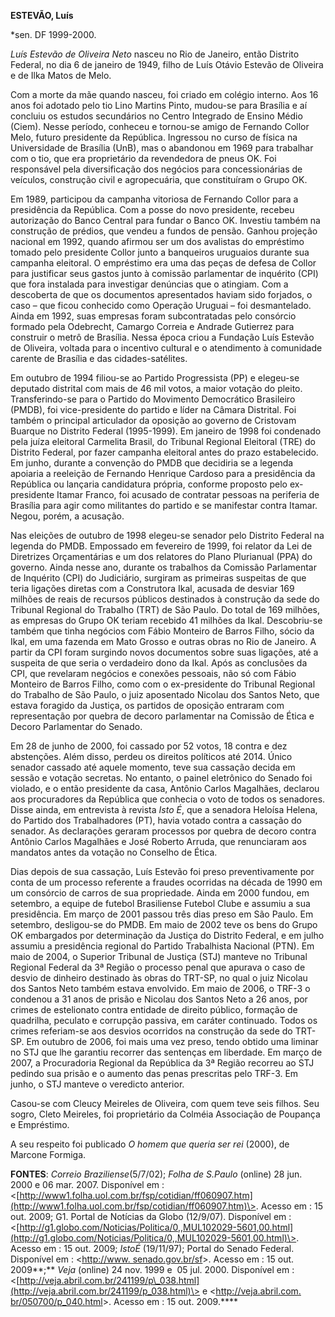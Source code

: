**ESTEVÃO, Luís**

\*sen. DF 1999-2000.

*Luís Estevão de Oliveira Neto* nasceu no Rio de Janeiro, então
Distrito Federal, no dia 6 de janeiro de 1949, filho de Luís Otávio
Estevão de Oliveira e de Ilka Matos de Melo.

Com a morte da mãe quando nasceu, foi criado em colégio interno. Aos
16 anos foi adotado pelo tio Lino Martins Pinto, mudou-se para
Brasília e aí concluiu os estudos secundários no Centro Integrado de
Ensino Médio (Ciem). Nesse período, conheceu e tornou-se amigo de
Fernando Collor Melo, futuro presidente da República. Ingressou no
curso de física na Universidade de Brasília (UnB), mas o abandonou em
1969 para trabalhar com o tio, que era proprietário da revendedora de
pneus OK. Foi responsável pela diversificação dos negócios para
concessionárias de veículos, construção civil e agropecuária, que
constituíram o Grupo OK.

Em 1989, participou da campanha vitoriosa de Fernando Collor para a
presidência da República. Com a posse do novo presidente, recebeu
autorização do Banco Central para fundar o Banco OK. Investiu também
na construção de prédios, que vendeu a fundos de pensão. Ganhou
projeção nacional em 1992, quando afirmou ser um dos avalistas do
empréstimo tomado pelo presidente Collor junto a banqueiros uruguaios
durante sua campanha eleitoral. O empréstimo era uma das peças de
defesa de Collor para justificar seus gastos junto à comissão
parlamentar de inquérito (CPI) que fora instalada para investigar
denúncias que o atingiam. Com a descoberta de que os documentos
apresentados haviam sido forjados, o caso – que ficou conhecido como
Operação Uruguai – foi desmantelado. Ainda em 1992, suas empresas
foram subcontratadas pelo consórcio formado pela Odebrecht, Camargo
Correia e Andrade Gutierrez para construir o metrô de Brasília. Nessa
época criou a Fundação Luís Estevão de Oliveira, voltada para o
incentivo cultural e o atendimento à comunidade carente de Brasília e
das cidades-satélites.

Em outubro de 1994 filiou-se ao Partido Progressista (PP) e elegeu-se
deputado distrital com mais de 46 mil votos, a maior votação do pleito.
Transferindo-se para o Partido do Movimento Democrático Brasileiro
(PMDB), foi vice-presidente do partido e líder na Câmara Distrital. Foi
também o principal articulador da oposição ao governo de Cristovam
Buarque no Distrito Federal (1995-1999). Em janeiro de 1998 foi
condenado pela juíza eleitoral Carmelita Brasil, do Tribunal Regional
Eleitoral (TRE) do Distrito Federal, por fazer campanha eleitoral antes
do prazo estabelecido. Em junho, durante a convenção do PMDB que
decidiria se a legenda apoiaria a reeleição de Fernando Henrique Cardoso
para a presidência da República ou lançaria candidatura própria,
conforme proposto pelo ex-presidente Itamar Franco, foi acusado de
contratar pessoas na periferia de Brasília para agir como militantes do
partido e se manifestar contra Itamar. Negou, porém, a acusação.

Nas eleições de outubro de 1998 elegeu-se senador pelo Distrito Federal
na legenda do PMDB. Empossado em fevereiro de 1999, foi relator da Lei
de Diretrizes Orçamentárias e um dos relatores do Plano Plurianual (PPA)
do governo. Ainda nesse ano, durante os trabalhos da Comissão
Parlamentar de Inquérito (CPI) do Judiciário, surgiram as primeiras
suspeitas de que teria ligações diretas com a Construtora Ikal, acusada
de desviar 169 milhões de reais de recursos públicos destinados à
construção da sede do Tribunal Regional do Trabalho (TRT) de São Paulo.
Do total de 169 milhões, as empresas do Grupo OK teriam recebido 41
milhões da Ikal. Descobriu-se também que tinha negócios com Fábio
Monteiro de Barros Filho, sócio da Ikal, em uma fazenda em Mato Grosso e
outras obras no Rio de Janeiro. A partir da CPI foram surgindo novos
documentos sobre suas ligações, até a suspeita de que seria o verdadeiro
dono da Ikal. Após as conclusões da CPI, que revelaram negócios e
conexões pessoais, não só com Fábio Monteiro de Barros Filho, como com o
ex-presidente do Tribunal Regional do Trabalho de São Paulo, o juiz
aposentado Nicolau dos Santos Neto, que estava foragido da Justiça, os
partidos de oposição entraram com representação por quebra de decoro
parlamentar na Comissão de Ética e Decoro Parlamentar do Senado.

Em 28 de junho de 2000, foi cassado por 52 votos, 18 contra e dez
abstenções. Além disso, perdeu os direitos políticos até 2014. Único
senador cassado até aquele momento, teve sua cassação decida em sessão e
votação secretas. No entanto, o painel eletrônico do Senado foi violado,
e o então presidente da casa, Antônio Carlos Magalhães, declarou aos
procuradores da República que conhecia o voto de todos os senadores.
Disse ainda, em entrevista à revista *Isto É*, que a senadora Heloísa
Helena, do Partido dos Trabalhadores (PT), havia votado contra a
cassação do senador. As declarações geraram processos por quebra de
decoro contra Antônio Carlos Magalhães e José Roberto Arruda, que
renunciaram aos mandatos antes da votação no Conselho de Ética.

Dias depois de sua cassação, Luís Estevão foi preso preventivamente
por conta de um processo referente a fraudes ocorridas na década de 1990
em um consórcio de carros de sua propriedade. Ainda em 2000 fundou, em
setembro, a equipe de futebol Brasiliense Futebol Clube e assumiu a sua
presidência. Em março de 2001 passou três dias preso em São Paulo. Em
setembro, desligou-se do PMDB. Em maio de 2002 teve os bens do Grupo OK
embargados por determinação da Justiça do Distrito Federal, e em julho
assumiu a presidência regional do Partido Trabalhista Nacional (PTN). Em
maio de 2004, o Superior Tribunal de Justiça (STJ) manteve no Tribunal
Regional Federal da 3ª Região o processo penal que apurava o caso de
desvio de dinheiro destinado às obras do TRT-SP, no qual o juiz Nicolau
dos Santos Neto também estava envolvido. Em maio de 2006, o TRF-3 o
condenou a 31 anos de prisão e Nicolau dos Santos Neto a 26 anos, por
crimes de estelionato contra entidade de direito público, formação de
quadrilha, peculato e corrupção passiva, em caráter continuado. Todos os
crimes referiam-se aos desvios ocorridos na construção da sede do
TRT-SP. Em outubro de 2006, foi mais uma vez preso, tendo obtido uma
liminar no STJ que lhe garantiu recorrer das sentenças em liberdade. Em
março de 2007, a Procuradoria Regional da República da 3ª Região
recorreu ao STJ pedindo sua prisão e o aumento das penas prescritas pelo
TRF-3. Em junho, o STJ manteve o veredicto anterior.

Casou-se com Cleucy Meireles de Oliveira, com quem teve seis
filhos. Seu sogro, Cleto Meireles, foi proprietário da Colméia
Associação de Poupança e Empréstimo.

A seu respeito foi publicado *O homem que queria ser rei* (2000), de Marcone Formiga.

**FONTES**: *Correio Braziliense*(5/7/02); *Folha de S.Paulo* (online)
28 jun. 2000 e 06 mar. 2007. Disponível em :
\<[http://www1.folha.uol.com.br/fsp/cotidian/ff060907.htm](http://www1.folha.uol.com.br/fsp/cotidian/ff060907.htm)\>.
Acesso em : 15 out. 2009; G1. Portal de Notícias da Globo (12/9/07).
Disponível em :
\<[http://g1.globo.com/Noticias/Politica/0,,MUL102029-5601,00.html](http://g1.globo.com/Noticias/Politica/0,,MUL102029-5601,00.html)\>.
Acesso em : 15 out. 2009; *IstoÉ* (19/11/97); Portal do Senado Federal.
Disponível em : \<[http://www.
senado.gov.br/sf](http://www.%20senado.gov.br/sf)\>. Acesso em : 15 out.
2009**;** *Veja* (online) 24 nov. 1999 e  05 jul. 2000. Disponível em :
\<[http://veja.abril.com.br/241199/p\_038.html](http://veja.abril.com.br/241199/p_038.html)\>
e \<[http://veja.abril.com.
br/050700/p\_040.html](http://veja.abril.com.%20br/050700/p_040.html)\>.
Acesso em : 15 out. 2009.****

